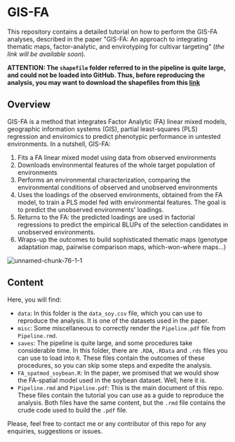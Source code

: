 # GIS-FA

This repository contains a detailed tutorial on how to perform the GIS-FA analyses, described in the paper "GIS-FA: An approach to integrating thematic maps, factor-analytic, and envirotyping for cultivar targeting" (*the link will be available soon*). 

**ATTENTION: The `shapefile` folder referred to in the pipeline is quite large, and could not be loaded into GitHub. Thus, before reproducing the analysis, you may want to download the shapefiles from this [link](https://drive.google.com/drive/u/1/folders/1dshP1ZI1pWBNJMa4foX_nGwb-nQub__d)**

## Overview

GIS-FA is a method that integrates Factor Analytic (FA) linear mixed models, geographic information systems (GIS), partial least-squares (PLS) regression and enviromics to predict phenotypic performance in untested environments. In a nutshell, GIS-FA:

1. Fits a FA linear mixed model using data from observed environments
2. Downloads environmental features of the whole target population of environments
3. Performs an environmental characterization, comparing the environmental conditions of observed and unobserved environments
4. Uses the loadings of the observed environments, obtained from the FA model, to train a PLS model fed with environmental features. The goal is to predict the unobserved environments' loadings.
5. Returns to the FA: the predicted loadings are used in factorial regressions to predict the empirical BLUPs of the selection candidates in unobserved environments.
6. Wraps-up the outcomes to build sophisticated thematic maps (genotype adaptation map, pairwise comparison maps, which-won-where maps...)

![unnamed-chunk-76-1-1](https://github.com/Kaio-Olimpio/GIS-FA/assets/101746579/6bc2ecbe-163c-4728-ab49-0150338d47ab)

## Content

Here, you will find: 

- `data`: In this folder is the `data_soy.csv` file, which you can use to reproduce the analysis. It is one of the datasets used in the paper.
- `misc`: Some miscellaneous to correctly render the `Pipeline.pdf` file from `Pipeline.rmd`. 
- `saves`: The pipeline is quite large, and some procedures take considerable time. In this folder, there are `.RDA`, `.RData` and `.rds` files you can use to load into `R`. These files contain the outcomes of these procedures, so you can skip some steps and expedite the analysis.
- `FA_spatmod_soybean.R`: In the paper, we promised that we would show the FA-spatial model used in the soybean dataset. Well, here it is.
- `Pipeline.rmd` and `Pipeline.pdf`: This is the main document of this repo. These files contain the tutorial you can use as a guide to reproduce the analysis. Both files have the same content, but the `.rmd` file contains the crude code used to build the `.pdf` file. 

Please, feel free to contact me or any contributor of this repo for any enquiries, suggestions or issues. 


